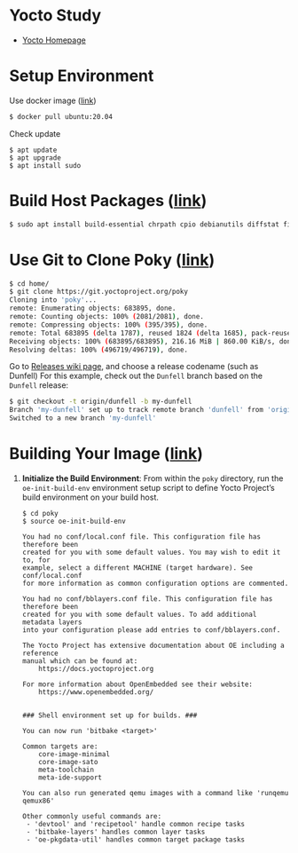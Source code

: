 # Yocto Study
 - [Yocto Homepage](https://github.com/nick8592/yocto-study.git)

# Setup Environment
Use docker image ([link](https://hub.docker.com/_/ubuntu/tags?name=20.04))
```bash
$ docker pull ubuntu:20.04
```
Check update
```
$ apt update
$ apt upgrade
$ apt install sudo
```
# Build Host Packages ([link](https://docs.yoctoproject.org/brief-yoctoprojectqs/index.html#build-host-packages))
```bash
$ sudo apt install build-essential chrpath cpio debianutils diffstat file gawk gcc git iputils-ping libacl1 liblz4-tool locales python3 python3-git python3-jinja2 python3-pexpect python3-pip python3-subunit socat texinfo unzip wget xz-utils zstd
```
# Use Git to Clone Poky ([link](https://docs.yoctoproject.org/brief-yoctoprojectqs/index.html#use-git-to-clone-poky))
```bash
$ cd home/
$ git clone https://git.yoctoproject.org/poky
Cloning into 'poky'...
remote: Enumerating objects: 683895, done.
remote: Counting objects: 100% (2081/2081), done.
remote: Compressing objects: 100% (395/395), done.
remote: Total 683895 (delta 1787), reused 1824 (delta 1685), pack-reused 681814
Receiving objects: 100% (683895/683895), 216.16 MiB | 860.00 KiB/s, done.
Resolving deltas: 100% (496719/496719), done.
```
Go to [Releases wiki page](https://wiki.yoctoproject.org/wiki/Releases), and choose a release codename (such as Dunfell)
For this example, check out the `Dunfell` branch based on the `Dunfell` release:
```bash
$ git checkout -t origin/dunfell -b my-dunfell
Branch 'my-dunfell' set up to track remote branch 'dunfell' from 'origin'.
Switched to a new branch 'my-dunfell'
```

# Building Your Image ([link](https://docs.yoctoproject.org/brief-yoctoprojectqs/index.html#building-your-image))
1. **Initialize the Build Environment**: From within the `poky` directory, run the `oe-init-build-env` environment setup script to define Yocto Project’s build environment on your build host.
   ```
   $ cd poky
   $ source oe-init-build-env
   
   You had no conf/local.conf file. This configuration file has therefore been
   created for you with some default values. You may wish to edit it to, for
   example, select a different MACHINE (target hardware). See conf/local.conf
   for more information as common configuration options are commented.
   
   You had no conf/bblayers.conf file. This configuration file has therefore been
   created for you with some default values. To add additional metadata layers
   into your configuration please add entries to conf/bblayers.conf.
   
   The Yocto Project has extensive documentation about OE including a reference
   manual which can be found at:
       https://docs.yoctoproject.org
   
   For more information about OpenEmbedded see their website:
       https://www.openembedded.org/
   
   
   ### Shell environment set up for builds. ###
   
   You can now run 'bitbake <target>'
   
   Common targets are:
       core-image-minimal
       core-image-sato
       meta-toolchain
       meta-ide-support
   
   You can also run generated qemu images with a command like 'runqemu qemux86'
   
   Other commonly useful commands are:
    - 'devtool' and 'recipetool' handle common recipe tasks
    - 'bitbake-layers' handles common layer tasks
    - 'oe-pkgdata-util' handles common target package tasks
   ```
